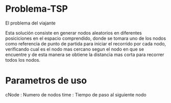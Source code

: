 # Problema-TSP
El problema del viajante 

Esta solución consiste en generar nodos aleatorios en diferentes posiciciones en el espacio comprendido, donde se tomara uno de los nodos como referencia de punto de partida para iniciar el recorrido por cada nodo, verificando cual es el nodo mas cercano segun el nodo en que se encuentre y de esta manera se obtiene la distancia mas corta para recorrer todos los nodos.

# Parametros de uso 

cNode : Numero de nodos
time  : Tiempo de paso al siguiente nodo